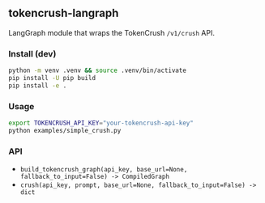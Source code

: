 ## tokencrush-langraph

LangGraph module that wraps the TokenCrush `/v1/crush` API.

### Install (dev)
```bash
python -m venv .venv && source .venv/bin/activate
pip install -U pip build
pip install -e .
```

### Usage
```bash
export TOKENCRUSH_API_KEY="your-tokencrush-api-key"
python examples/simple_crush.py
```

### API
- `build_tokencrush_graph(api_key, base_url=None, fallback_to_input=False) -> CompiledGraph`
- `crush(api_key, prompt, base_url=None, fallback_to_input=False) -> dict`


